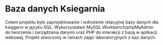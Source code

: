# Baza danych Ksiegarnia
 Celem projektu było zaprojektowanie i wdrożenie relacyjnej bazy danych dla księgarni w języku SQL. Wykorzystałam MySQL Workbench/phpMyAdmin do tworzenia i zarządzania danymi oraz PHP do interakcji z bazą w aplikacji webowej. Projekt stworzony w ramach zajęć laboratoryjnych z baz danych.
